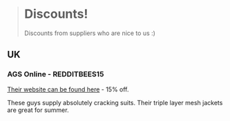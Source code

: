 > # Discounts! 
>
> Discounts from suppliers who are nice to us :) 

## UK

### AGS Online - REDDITBEES15

[Their website can be found here](https://www.agsonline.co.uk/) - 15% off. 

These guys supply absolutely cracking suits. Their triple layer mesh jackets are great for summer.